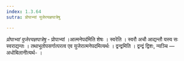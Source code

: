 ```yaml
---
index: 1.3.64
sutra: प्रोपाभ्यां युजेरयज्ञपात्रेषु

---
```

_प्रोपाभ्यां युजेरयज्ञपात्रेषु_ - प्रोपाभ्यां ।आत्मनेपद॑मिति शेषः । स्वरेति । स्वरौ अचौ आद्यन्तौ यस्य सः स्वराद्यन्तः । तथाभूतोपसर्गात्परत्व एव युजेरात्मनेपदमित्यर्थः । द्वन्द्वमिति । द्वन्द्वं द्विशः, न्यञ्चि —  अधोबिलानीत्यर्थ- । 